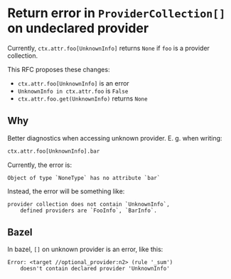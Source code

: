 # Return error in `ProviderCollection[]` on undeclared provider

Currently, `ctx.attr.foo[UnknownInfo]` returns `None` if `foo` is
a provider collection.

This RFC proposes these changes:
* `ctx.attr.foo[UnknownInfo]` is an error
* `UnknownInfo in ctx.attr.foo` is `False`
* `ctx.attr.foo.get(UnknownInfo)` returns `None`

## Why

Better diagnostics when accessing unknown provider. E. g. when writing:

```python
ctx.attr.foo[UnknownInfo].bar
```

Currently, the error is:

```
Object of type `NoneType` has no attribute `bar`
```

Instead, the error will be something like:
```
provider collection does not contain `UnknownInfo`,
    defined providers are `FooInfo`, `BarInfo`.
```

## Bazel

In bazel, `[]` on unknown provider is an error, like this:

```
Error: <target //optional_provider:n2> (rule '_sum')
    doesn't contain declared provider 'UnknownInfo'
```
